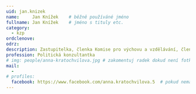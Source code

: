 ```yaml
---
uid: jan.knizek
name:     Jan Knížek  	# běžně používáné jméno
fullname: Jan Knížek 	# jméno s tituly etc.
category:
  - kzp
ordclenove: 
odrz: 
description: Zastupitelka, členka Komise pro výchovu a vzdělávání, členka místního sdružení # zobrazuje se v lide
profession: Politická konzultantka
# img: people/anna-kratochvilova.jpg # zakomentuj radek dokud není fotka
mail:
  - 
# profiles:
  facebook: https://www.facebook.com/anna.kratochvilova.5  # pokud nema, staci smazat tuto radku
---
```

